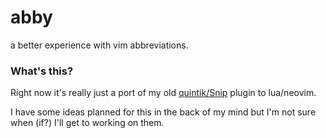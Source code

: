 # abby

a better experience with vim abbreviations.

### What's this?

Right now it's really just a port of my old [quintik/Snip](https://github.com/quintik/Snip/) plugin to lua/neovim.

I have some ideas planned for this in the back of my mind but I'm not sure when (if?) I'll get to working on them.

